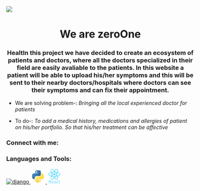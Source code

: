 <img width="500" src="https://cdn.sanity.io/images/0vv8moc6/physpractice/f5f7b51e20025742e9aee6757c60c455d5ce8e39-1000x600.png?fit=crop&auto=format">
<h1 align="center">We are zeroOne</h1>
<h3 align="center">HealtIn this project we have decided to create an ecosystem of patients and doctors, where all the doctors specialized in their field are easily avaliable to the patients. In this website a patient will be able to upload his/her symptoms and this will be sent to their nearby doctors/hospitals where doctors can see their symptoms and can fix their appointment.</h3>

- We are solving problem-: *Bringing all the local experienced doctor for patients*

- To do-: *To add a medical history, medications and allergies of patient on his/her portfolio. So that his/her treatment can be affective*

<h3 align="left">Connect with me:</h3>
<p align="left">
</p>

<h3 align="left">Languages and Tools:</h3>
<p align="left"> <a href="https://www.djangoproject.com/" target="_blank" rel="noreferrer"> <img src="https://cdn.worldvectorlogo.com/logos/django.svg" alt="django" width="40" height="40"/> </a> <a href="https://www.python.org" target="_blank" rel="noreferrer"> <img src="https://raw.githubusercontent.com/devicons/devicon/master/icons/python/python-original.svg" alt="python" width="40" height="40"/> </a> <a href="https://reactjs.org/" target="_blank" rel="noreferrer"> <img src="https://raw.githubusercontent.com/devicons/devicon/master/icons/react/react-original-wordmark.svg" alt="react" width="40" height="40"/> </a> </p>
